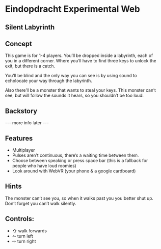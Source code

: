 # Eindopdracht Experimental Web

## **Silent Labyrinth**

## Concept

This game is for 1-4 players.
You’ll be dropped inside a labyrinth, each of you in a different corner. Where you’ll have to find three keys to unlock the exit, but there is a catch.

You’ll be blind and the only way you can see is by using sound to echolocate your way through the labyrinth.

Also there’ll be a monster that wants to steal your keys. This monster can’t see, but will follow the sounds it hears, so you shouldn’t be too loud.

## Backstory 
\--- more info later \---

## Features
* Multiplayer
* Pulses aren’t continuous, there’s a waiting time between them.
* Choose between speaking or press space bar (this is a fallback for people who have loud roomies)
* Look around with WebVR (your phone & a google cardboard)

## Hints
The monster can’t see you, so when it walks past you you better shut up.
Don’t forget you can’t walk silently. 

## Controls:
* ⇧ walk forwards <br>
* ⇦ turn left <br>
* ⇨ turn right